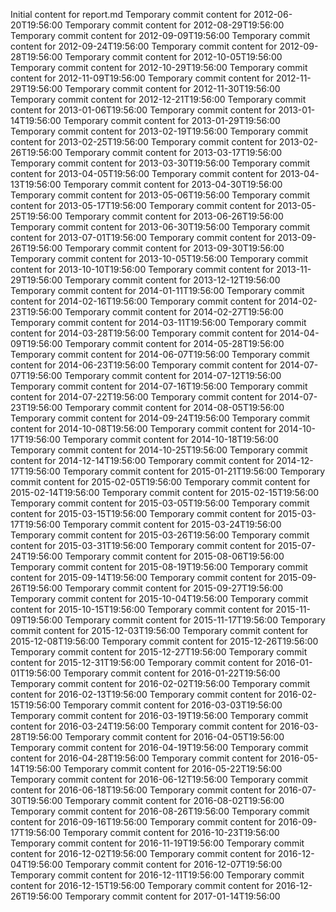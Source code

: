 Initial content for report.md
Temporary commit content for 2012-06-20T19:56:00
Temporary commit content for 2012-08-29T19:56:00
Temporary commit content for 2012-09-09T19:56:00
Temporary commit content for 2012-09-24T19:56:00
Temporary commit content for 2012-09-28T19:56:00
Temporary commit content for 2012-10-05T19:56:00
Temporary commit content for 2012-10-29T19:56:00
Temporary commit content for 2012-11-09T19:56:00
Temporary commit content for 2012-11-29T19:56:00
Temporary commit content for 2012-11-30T19:56:00
Temporary commit content for 2012-12-21T19:56:00
Temporary commit content for 2013-01-06T19:56:00
Temporary commit content for 2013-01-14T19:56:00
Temporary commit content for 2013-01-29T19:56:00
Temporary commit content for 2013-02-19T19:56:00
Temporary commit content for 2013-02-25T19:56:00
Temporary commit content for 2013-02-26T19:56:00
Temporary commit content for 2013-03-17T19:56:00
Temporary commit content for 2013-03-30T19:56:00
Temporary commit content for 2013-04-05T19:56:00
Temporary commit content for 2013-04-13T19:56:00
Temporary commit content for 2013-04-30T19:56:00
Temporary commit content for 2013-05-06T19:56:00
Temporary commit content for 2013-05-17T19:56:00
Temporary commit content for 2013-05-25T19:56:00
Temporary commit content for 2013-06-26T19:56:00
Temporary commit content for 2013-06-30T19:56:00
Temporary commit content for 2013-07-01T19:56:00
Temporary commit content for 2013-09-26T19:56:00
Temporary commit content for 2013-09-30T19:56:00
Temporary commit content for 2013-10-05T19:56:00
Temporary commit content for 2013-10-10T19:56:00
Temporary commit content for 2013-11-29T19:56:00
Temporary commit content for 2013-12-12T19:56:00
Temporary commit content for 2014-01-11T19:56:00
Temporary commit content for 2014-02-16T19:56:00
Temporary commit content for 2014-02-23T19:56:00
Temporary commit content for 2014-02-27T19:56:00
Temporary commit content for 2014-03-11T19:56:00
Temporary commit content for 2014-03-28T19:56:00
Temporary commit content for 2014-04-09T19:56:00
Temporary commit content for 2014-05-28T19:56:00
Temporary commit content for 2014-06-07T19:56:00
Temporary commit content for 2014-06-23T19:56:00
Temporary commit content for 2014-07-07T19:56:00
Temporary commit content for 2014-07-12T19:56:00
Temporary commit content for 2014-07-16T19:56:00
Temporary commit content for 2014-07-22T19:56:00
Temporary commit content for 2014-07-23T19:56:00
Temporary commit content for 2014-08-05T19:56:00
Temporary commit content for 2014-09-24T19:56:00
Temporary commit content for 2014-10-08T19:56:00
Temporary commit content for 2014-10-17T19:56:00
Temporary commit content for 2014-10-18T19:56:00
Temporary commit content for 2014-10-25T19:56:00
Temporary commit content for 2014-12-14T19:56:00
Temporary commit content for 2014-12-17T19:56:00
Temporary commit content for 2015-01-21T19:56:00
Temporary commit content for 2015-02-05T19:56:00
Temporary commit content for 2015-02-14T19:56:00
Temporary commit content for 2015-02-15T19:56:00
Temporary commit content for 2015-03-05T19:56:00
Temporary commit content for 2015-03-15T19:56:00
Temporary commit content for 2015-03-17T19:56:00
Temporary commit content for 2015-03-24T19:56:00
Temporary commit content for 2015-03-26T19:56:00
Temporary commit content for 2015-03-31T19:56:00
Temporary commit content for 2015-07-24T19:56:00
Temporary commit content for 2015-08-06T19:56:00
Temporary commit content for 2015-08-19T19:56:00
Temporary commit content for 2015-09-14T19:56:00
Temporary commit content for 2015-09-26T19:56:00
Temporary commit content for 2015-09-27T19:56:00
Temporary commit content for 2015-10-04T19:56:00
Temporary commit content for 2015-10-15T19:56:00
Temporary commit content for 2015-11-09T19:56:00
Temporary commit content for 2015-11-17T19:56:00
Temporary commit content for 2015-12-03T19:56:00
Temporary commit content for 2015-12-08T19:56:00
Temporary commit content for 2015-12-26T19:56:00
Temporary commit content for 2015-12-27T19:56:00
Temporary commit content for 2015-12-31T19:56:00
Temporary commit content for 2016-01-01T19:56:00
Temporary commit content for 2016-01-22T19:56:00
Temporary commit content for 2016-02-02T19:56:00
Temporary commit content for 2016-02-13T19:56:00
Temporary commit content for 2016-02-15T19:56:00
Temporary commit content for 2016-03-03T19:56:00
Temporary commit content for 2016-03-19T19:56:00
Temporary commit content for 2016-03-24T19:56:00
Temporary commit content for 2016-03-28T19:56:00
Temporary commit content for 2016-04-05T19:56:00
Temporary commit content for 2016-04-19T19:56:00
Temporary commit content for 2016-04-28T19:56:00
Temporary commit content for 2016-05-14T19:56:00
Temporary commit content for 2016-05-22T19:56:00
Temporary commit content for 2016-06-12T19:56:00
Temporary commit content for 2016-06-18T19:56:00
Temporary commit content for 2016-07-30T19:56:00
Temporary commit content for 2016-08-02T19:56:00
Temporary commit content for 2016-08-26T19:56:00
Temporary commit content for 2016-09-16T19:56:00
Temporary commit content for 2016-09-17T19:56:00
Temporary commit content for 2016-10-23T19:56:00
Temporary commit content for 2016-11-19T19:56:00
Temporary commit content for 2016-12-02T19:56:00
Temporary commit content for 2016-12-04T19:56:00
Temporary commit content for 2016-12-07T19:56:00
Temporary commit content for 2016-12-11T19:56:00
Temporary commit content for 2016-12-15T19:56:00
Temporary commit content for 2016-12-26T19:56:00
Temporary commit content for 2017-01-14T19:56:00
